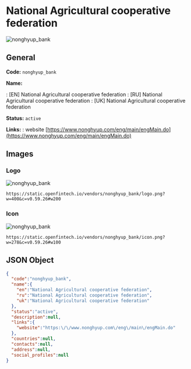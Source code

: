 
# National Agricultural cooperative federation 
![nonghyup_bank](https://static.openfintech.io/vendors/nonghyup_bank/logo.png?w=400&c=v0.59.26#w200)  

## General 
 
**Code:** `nonghyup_bank` 
 
**Name:** 
 
:	[EN] National Agricultural cooperative federation 
:	[RU] National Agricultural cooperative federation 
:	[UK] National Agricultural cooperative federation 
 
**Status:** `active` 
 
**Links:** 
: website [https://www.nonghyup.com/eng/main/engMain.do](https://www.nonghyup.com/eng/main/engMain.do) 
 

## Images 

### Logo 
 
![nonghyup_bank](https://static.openfintech.io/vendors/nonghyup_bank/logo.png?w=400&c=v0.59.26#w200)  

```
https://static.openfintech.io/vendors/nonghyup_bank/logo.png?w=400&c=v0.59.26#w200
```  

### Icon 
 
![nonghyup_bank](https://static.openfintech.io/vendors/nonghyup_bank/icon.png?w=278&c=v0.59.26#w100)  

```
https://static.openfintech.io/vendors/nonghyup_bank/icon.png?w=278&c=v0.59.26#w100
```  

## JSON Object 

```json
{
  "code":"nonghyup_bank",
  "name":{
    "en":"National Agricultural cooperative federation",
    "ru":"National Agricultural cooperative federation",
    "uk":"National Agricultural cooperative federation"
  },
  "status":"active",
  "description":null,
  "links":{
    "website":"https:\/\/www.nonghyup.com\/eng\/main\/engMain.do"
  },
  "countries":null,
  "contacts":null,
  "address":null,
  "social_profiles":null
}
```  
